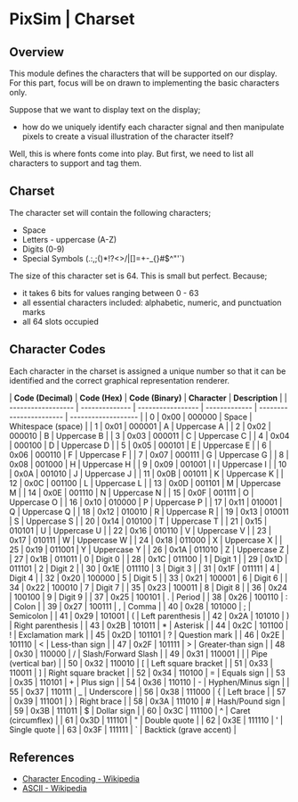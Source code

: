 # PixSim | Charset

## Overview

This module defines the characters that will be supported on our display. For
this part, focus will be on drawn to implementing the basic characters only.

Suppose that we want to display text on the display;

-   how do we uniquely identify each character signal and then manipulate pixels
    to create a visual illustration of the character itself?

Well, this is where fonts come into play. But first, we need to list all
characters to support and tag them.

## Charset

The character set will contain the following characters;

-   Space
-   Letters - uppercase (A-Z)
-   Digits (0-9)
-   Special Symbols (.:,;()\*!?<>/|[]=+-\_{}#$^"'`)

The size of this character set is 64. This is small but perfect. Because;

-   it takes 6 bits for values ranging between 0 - 63
-   all essential characters included: alphabetic, numeric, and punctuation
    marks
-   all 64 slots occupied

## Character Codes

Each character in the charset is assigned a unique number so that it can be
identified and the correct graphical representation renderer.

| **Code (Decimal)** | **Code (Hex)** | **Code (Binary)** | **Character** | **Description**         |
| ------------------ | -------------- | ----------------- | ------------- | ----------------------- | ------------------- |
| 0                  | 0x00           | 000000            | Space         | Whitespace (space)      |
| 1                  | 0x01           | 000001            | A             | Uppercase A             |
| 2                  | 0x02           | 000010            | B             | Uppercase B             |
| 3                  | 0x03           | 000011            | C             | Uppercase C             |
| 4                  | 0x04           | 000100            | D             | Uppercase D             |
| 5                  | 0x05           | 000101            | E             | Uppercase E             |
| 6                  | 0x06           | 000110            | F             | Uppercase F             |
| 7                  | 0x07           | 000111            | G             | Uppercase G             |
| 8                  | 0x08           | 001000            | H             | Uppercase H             |
| 9                  | 0x09           | 001001            | I             | Uppercase I             |
| 10                 | 0x0A           | 001010            | J             | Uppercase J             |
| 11                 | 0x0B           | 001011            | K             | Uppercase K             |
| 12                 | 0x0C           | 001100            | L             | Uppercase L             |
| 13                 | 0x0D           | 001101            | M             | Uppercase M             |
| 14                 | 0x0E           | 001110            | N             | Uppercase N             |
| 15                 | 0x0F           | 001111            | O             | Uppercase O             |
| 16                 | 0x10           | 010000            | P             | Uppercase P             |
| 17                 | 0x11           | 010001            | Q             | Uppercase Q             |
| 18                 | 0x12           | 010010            | R             | Uppercase R             |
| 19                 | 0x13           | 010011            | S             | Uppercase S             |
| 20                 | 0x14           | 010100            | T             | Uppercase T             |
| 21                 | 0x15           | 010101            | U             | Uppercase U             |
| 22                 | 0x16           | 010110            | V             | Uppercase V             |
| 23                 | 0x17           | 010111            | W             | Uppercase W             |
| 24                 | 0x18           | 011000            | X             | Uppercase X             |
| 25                 | 0x19           | 011001            | Y             | Uppercase Y             |
| 26                 | 0x1A           | 011010            | Z             | Uppercase Z             |
| 27                 | 0x1B           | 011011            | 0             | Digit 0                 |
| 28                 | 0x1C           | 011100            | 1             | Digit 1                 |
| 29                 | 0x1D           | 011101            | 2             | Digit 2                 |
| 30                 | 0x1E           | 011110            | 3             | Digit 3                 |
| 31                 | 0x1F           | 011111            | 4             | Digit 4                 |
| 32                 | 0x20           | 100000            | 5             | Digit 5                 |
| 33                 | 0x21           | 100001            | 6             | Digit 6                 |
| 34                 | 0x22           | 100010            | 7             | Digit 7                 |
| 35                 | 0x23           | 100011            | 8             | Digit 8                 |
| 36                 | 0x24           | 100100            | 9             | Digit 9                 |
| 37                 | 0x25           | 100101            | .             | Period                  |
| 38                 | 0x26           | 100110            | :             | Colon                   |
| 39                 | 0x27           | 100111            | ,             | Comma                   |
| 40                 | 0x28           | 101000            | ;             | Semicolon               |
| 41                 | 0x29           | 101001            | (             | Left parenthesis        |
| 42                 | 0x2A           | 101010            | )             | Right parenthesis       |
| 43                 | 0x2B           | 101011            | \*            | Asterisk                |
| 44                 | 0x2C           | 101100            | !             | Exclamation mark        |
| 45                 | 0x2D           | 101101            | ?             | Question mark           |
| 46                 | 0x2E           | 101110            | <             | Less-than sign          |
| 47                 | 0x2F           | 101111            | >             | Greater-than sign       |
| 48                 | 0x30           | 110000            | /             | Slash/Forward Slash     |
| 49                 | 0x31           | 110001            |               |                         | Pipe (vertical bar) |
| 50                 | 0x32           | 110010            | [             | Left square bracket     |
| 51                 | 0x33           | 110011            | ]             | Right square bracket    |
| 52                 | 0x34           | 110100            | =             | Equals sign             |
| 53                 | 0x35           | 110101            | +             | Plus sign               |
| 54                 | 0x36           | 110110            | -             | Hyphen/Minus sign       |
| 55                 | 0x37           | 110111            | \_            | Underscore              |
| 56                 | 0x38           | 111000            | {             | Left brace              |
| 57                 | 0x39           | 111001            | }             | Right brace             |
| 58                 | 0x3A           | 111010            | #             | Hash/Pound sign         |
| 59                 | 0x3B           | 111011            | $             | Dollar sign             |
| 60                 | 0x3C           | 111100            | ^             | Caret (circumflex)      |
| 61                 | 0x3D           | 111101            | "             | Double quote            |
| 62                 | 0x3E           | 111110            | '             | Single quote            |
| 63                 | 0x3F           | 111111            | `             | Backtick (grave accent) |

## References

-   [Character Encoding - Wikipedia](https://wikipedia.org/wiki/Character_encoding)
-   [ASCII - Wikipedia](https://wikipedia.org/wiki/ASCII)
